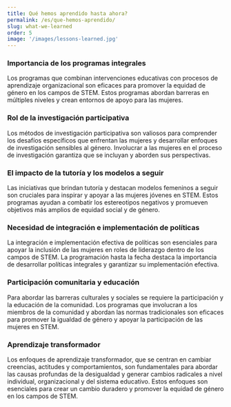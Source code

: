 ```yaml
---
title: Qué hemos aprendido hasta ahora?
permalink: /es/que-hemos-aprendido/
slug: what-we-learned
order: 5
image: '/images/lessons-learned.jpg'
---
```


### Importancia de los programas integrales
Los programas que combinan intervenciones educativas con procesos de aprendizaje organizacional son eficaces para promover la equidad de género en los campos de STEM. Estos programas abordan barreras en múltiples niveles y crean entornos de apoyo para las mujeres.

### Rol de la investigación participativa
Los métodos de investigación participativa son valiosos para comprender los desafíos específicos que enfrentan las mujeres y desarrollar enfoques de investigación sensibles al género. Involucrar a las mujeres en el proceso de investigación garantiza que se incluyan y aborden sus perspectivas.

### El impacto de la tutoría y los modelos a seguir
Las iniciativas que brindan tutoría y destacan modelos femeninos a seguir son cruciales para inspirar y apoyar a las mujeres jóvenes en STEM. Estos programas ayudan a combatir los estereotipos negativos y promueven objetivos más amplios de equidad social y de género.

### Necesidad de integración e implementación de políticas
La integración e implementación efectiva de políticas son esenciales para apoyar la inclusión de las mujeres en roles de liderazgo dentro de los campos de STEM. La programación hasta la fecha destaca la importancia de desarrollar políticas integrales y garantizar su implementación efectiva.

### Participación comunitaria y educación
Para abordar las barreras culturales y sociales se requiere la participación y la educación de la comunidad. Los programas que involucran a los miembros de la comunidad y abordan las normas tradicionales son eficaces para promover la igualdad de género y apoyar la participación de las mujeres en STEM.

### Aprendizaje transformador
Los enfoques de aprendizaje transformador, que se centran en cambiar creencias, actitudes y comportamientos, son fundamentales para abordar las causas profundas de la desigualdad y generar cambios radicales a nivel individual, organizacional y del sistema educativo. Estos enfoques son esenciales para crear un cambio duradero y promover la equidad de género en los campos de STEM.